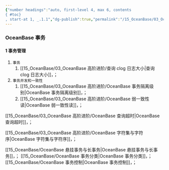 ```yaml
---
{"number headings":"auto, first-level 4, max 6, contents
{ #toc}
, start-at 1, _.1.1","dg-publish":true,"permalink":"/15_OceanBase/03_OceanBase 高阶进阶/","dgPassFrontmatter":true}
---
```



### OceanBase 事务

#### 1 事务管理
1. `事务`
	1. [[15_OceanBase/03_OceanBase 高阶进阶/查询 clog 日志大小\|查询 clog 日志大小]]，；
2. `事务并发和一致性`
	1. [[15_OceanBase/03_OceanBase 高阶进阶/OceanBase 事务隔离级别\|OceanBase 事务隔离级别]]，；
	2. [[15_OceanBase/03_OceanBase 高阶进阶/OceanBase 弱一致性读\|OceanBase 弱一致性读]]，；







[[15_OceanBase/03_OceanBase 高阶进阶/OceanBase 查询超时\|OceanBase 查询超时]]，；

[[15_OceanBase/03_OceanBase 高阶进阶/OceanBase 字符集与字符序\|OceanBase 字符集与字符序]]，；


[[15_OceanBase/OceanBase 悬挂事务与长事务\|OceanBase 悬挂事务与长事务]]，；
[[15_OceanBase/OceanBase 事务分类\|OceanBase 事务分类]]，；
[[15_OceanBase/OceanBase 事务控制\|OceanBase 事务控制]]，；